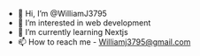 - 👋 Hi, I’m @WilliamJ3795
- 👀 I’m interested in web development
- 🌱 I’m currently learning Nextjs
- 📫 How to reach me - Williamj3795@gmail.com

<!---
WilliamJ3795/WilliamJ3795 is a ✨ special ✨ repository because its `README.md` (this file) appears on your GitHub profile.
You can click the Preview link to take a look at your changes.
--->
